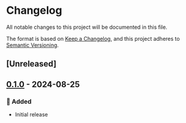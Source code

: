 # Changelog

All notable changes to this project will be documented in this file.

The format is based on [Keep a Changelog](https://keepachangelog.com/en/1.0.0/), and this project adheres to [Semantic Versioning](https://semver.org/spec/v2.0.0.html).

## [Unreleased]

## [0.1.0](https://github.com/ifiokjr/edgedb_codegen/releases/tag/edgedb_codegen-v0.1.0) - 2024-08-25

### 🎉 Added

- Initial release
